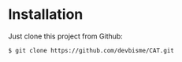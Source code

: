 # Installation

Just clone this project from Github:

    $ git clone https://github.com/devbisme/CAT.git
